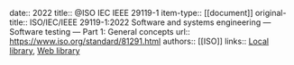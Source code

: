 date:: 2022
title:: @ISO IEC IEEE 29119-1
item-type:: [[document]]
original-title:: ISO/IEC/IEEE 29119-1:2022 Software and systems engineering — Software testing — Part 1: General concepts
url:: https://www.iso.org/standard/81291.html
authors:: [[ISO]]
links:: [Local library](zotero://select/library/items/ASRFFYXB), [Web library](https://www.zotero.org/users/6520516/items/ASRFFYXB)
